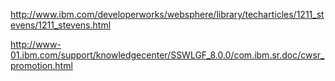 http://www.ibm.com/developerworks/websphere/library/techarticles/1211_stevens/1211_stevens.html

http://www-01.ibm.com/support/knowledgecenter/SSWLGF_8.0.0/com.ibm.sr.doc/cwsr_promotion.html
